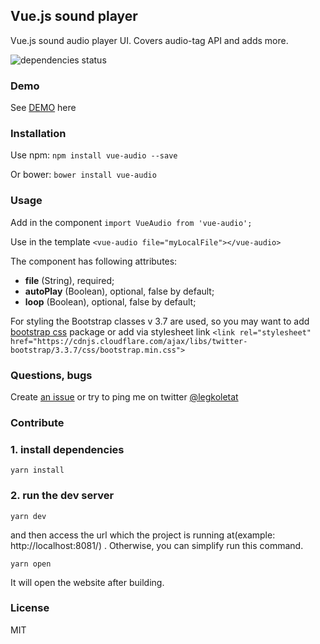 ## Vue.js sound player

Vue.js sound audio player UI. Covers audio-tag API and adds more.

![dependencies status](https://david-dm.org/shershen08/vuejs-sound-player/status.svg)

### Demo

See [DEMO](https://shershen08.github.io/vue-plugins-demo-static/index.html#/sound) here

### Installation

Use npm: ```npm install vue-audio --save```

Or bower: ```bower install vue-audio```

### Usage

Add in the component ```import VueAudio from 'vue-audio';```

Use in the template ```<vue-audio file="myLocalFile"></vue-audio>```

The component has following attributes:

 - **file** (String), required;
 - **autoPlay** (Boolean), optional, false by default;
 - **loop**  (Boolean), optional, false by default;

 For styling the Bootstrap classes v 3.7 are used, so you may want to add [bootstrap css](https://www.npmjs.com/package/bootstrap-css) package or add via stylesheet link ```<link rel="stylesheet" href="https://cdnjs.cloudflare.com/ajax/libs/twitter-bootstrap/3.3.7/css/bootstrap.min.css">```

### Questions, bugs

Create [an issue](https://github.com/shershen08/vuejs-sound-player/issues) or try to ping me on twitter [@legkoletat](https://twitter.com/legkoletat)

### Contribute

### 1. install dependencies

```
yarn install
```

### 2. run the dev server

```
yarn dev
```

and then access the url which the project is running at(example: http://localhost:8081/) . Otherwise, you can simplify run this command.

```
yarn open
```

It will open the website after building.

### License

MIT
